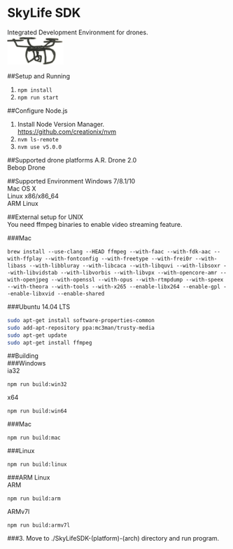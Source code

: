 # SkyLife SDK
Integrated Development Environment for drones.  
![drone](img/drone.png)  

##Setup and Running
1. ```npm install```  
3. ```npm run start```

##Configure Node.js
1. Install Node Version Manager.  
https://github.com/creationix/nvm  
2. ```nvm ls-remote```  
3. ```nvm use v5.0.0```

##Supported drone platforms
A.R. Drone 2.0  
Bebop Drone  

##Supported Environment
Windows 7/8.1/10    
Mac OS X  
Linux x86/x86_64  
ARM Linux  

##External setup for UNIX  
You need ffmpeg binaries to enable video streaming feature.    

###Mac
```
brew install --use-clang --HEAD ffmpeg --with-faac --with-fdk-aac --with-ffplay --with-fontconfig --with-freetype --with-frei0r --with-libass --with-libbluray --with-libcaca --with-libquvi --with-libsoxr --with-libvidstab --with-libvorbis --with-libvpx --with-opencore-amr --with-openjpeg --with-openssl --with-opus --with-rtmpdump --with-speex --with-theora --with-tools --with-x265 --enable-libx264 --enable-gpl --enable-libxvid --enable-shared
```  
###Ubuntu 14.04 LTS
```bash
sudo apt-get install software-properties-common    
sudo add-apt-repository ppa:mc3man/trusty-media  
sudo apt-get update  
sudo apt-get install ffmpeg
```  

##Building    
###Windows  
ia32   
```
npm run build:win32
```  
x64    
```
npm run build:win64
```  
###Mac  
```
npm run build:mac
```  
###Linux  
```
npm run build:linux
```  
###ARM Linux  
ARM
```
npm run build:arm
```  
ARMv7l
```
npm run build:armv7l
```  
###3. Move to ./SkyLifeSDK-(platform)-(arch) directory and run program.
  




